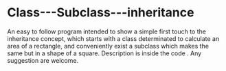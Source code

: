 # Class---Subclass---inheritance

An easy to follow program intended to show a simple first touch to the inheritance concept, which starts with a class determinated to calculate an area of a rectangle, and conveniently exist a subclass which makes the same but in a shape of a square. 
Description is inside the code . Any suggestion are welcome.

